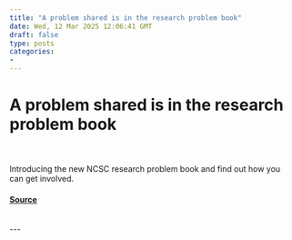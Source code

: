 ```yaml
---
title: "A problem shared is in the research problem book"
date: Wed, 12 Mar 2025 12:06:41 GMT
draft: false
type: posts
categories: 
- 
---
```

# A problem shared is in the research problem book

<br/>

<br/>
Introducing the new NCSC research problem book and find out how you can get involved.

#### [Source](https://www.ncsc.gov.uk/blog-post/problem-shared-problem-research-book)

<br/>
---
